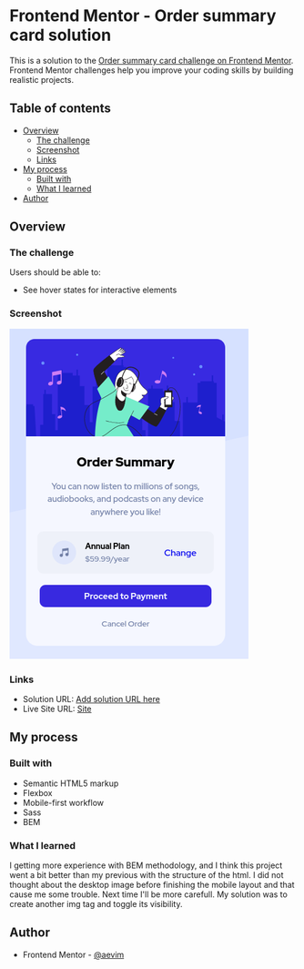 # Frontend Mentor - Order summary card solution

This is a solution to the [Order summary card challenge on Frontend Mentor](https://www.frontendmentor.io/challenges/order-summary-component-QlPmajDUj). Frontend Mentor challenges help you improve your coding skills by building realistic projects. 

## Table of contents

- [Overview](#overview)
  - [The challenge](#the-challenge)
  - [Screenshot](#screenshot)
  - [Links](#links)
- [My process](#my-process)
  - [Built with](#built-with)
  - [What I learned](#what-i-learned)
- [Author](#author)

## Overview

### The challenge

Users should be able to:

- See hover states for interactive elements

### Screenshot

![](./public/imgs/screenshot.png)

### Links

- Solution URL: [Add solution URL here](https://your-solution-url.com)
- Live Site URL: [Site](https://aevim.github.io/order-summary-component-main/)

## My process

### Built with

- Semantic HTML5 markup
- Flexbox
- Mobile-first workflow
- Sass
- BEM

### What I learned
I getting more experience with BEM methodology, and I think this project went a bit 
better than my previous with the structure of the html.
I did not thought about the desktop image before finishing the mobile layout 
and that cause me some trouble. Next time I'll be more carefull. My solution was to 
create another img tag and toggle its visibility.

## Author

- Frontend Mentor - [@aevim](https://www.frontendmentor.io/profile/aevim)
